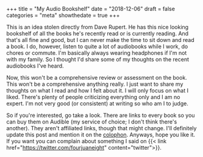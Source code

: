 +++
title = "My Audio Bookshelf"
date = "2018-12-06"
draft = false
categories = "meta"
showthedate = true
+++

This is an idea stolen directly from Dave Rupert. He has this nice looking bookshelf of all the books he's recently read or is currently reading. And that's all fine and good, but I can never make the time to sit down and read a book. I do, however, listen to quite a lot of audiobooks while I work, do chores or commute. I'm basically always wearing headphones if I'm not with my family. So I thought I'd share some of my thoughts on the recent audiobooks I've heard.

Now, this won't be a comprehensive review or assessment on the book. This won't be a comprehensive anything really. I just want to share my thoughts on what I read and how I felt about it. I will only focus on what I liked. There's plenty of people criticizing everything only and I am no expert. I'm not very good (or consistent) at writing so who am I to judge.

So if you're interested, go take a look. There are links to every book so you can buy them on Audible (my service of choice; I don't think there's another). They aren't affiliated links, though that might change. I'll definitely update this post and mention it on the [colophon](/colophon). Anyways, hope you like it. If you want you can complain about something I said on {{< link href="https://twitter.com/fourjuaneight" content="twitter">}}.